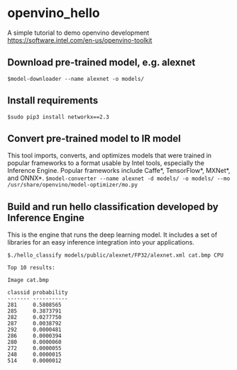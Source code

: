 # openvino_hello
A simple tutorial to demo openvino development https://software.intel.com/en-us/openvino-toolkit

## Download pre-trained model, e.g. alexnet
```$model-downloader --name alexnet -o models/```

## Install requirements
```$sudo pip3 install networkx==2.3```

## Convert pre-trained model to IR model
This tool imports, converts, and optimizes models that were trained in popular frameworks to a format usable by Intel tools, especially the Inference Engine. Popular frameworks include Caffe*, TensorFlow*, MXNet*, and ONNX*.
```$model-converter --name alexnet -d models/ -o models/ --mo /usr/share/openvino/model-optimizer/mo.py```

## Build and run hello classification developed by Inference Engine 
This is the engine that runs the deep learning model. It includes a set of libraries for an easy inference integration into your applications.
```$make
$./hello_classify models/public/alexnet/FP32/alexnet.xml cat.bmp CPU

Top 10 results:

Image cat.bmp

classid probability
------- -----------
281     0.5808565
285     0.3873791
282     0.0277750
287     0.0038792
292     0.0000481
286     0.0000394
280     0.0000060
272     0.0000055
248     0.0000015
514     0.0000012
```
